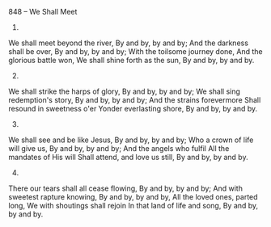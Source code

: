 848 – We Shall Meet


1.
We shall meet beyond the river,
By and by, by and by;
And the darkness shall be over,
By and by, by and by;
With the toilsome journey done,
And the glorious battle won,
We shall shine forth as the sun, 
By and by, by and by.

2.
We shall strike the harps of glory,
By and by, by and by;
We shall sing redemption's story, 
By and by, by and by;
And the strains forevermore
Shall resound in sweetness o'er
Yonder everlasting shore,
By and by, by and by.

3.
We shall see and be like Jesus,
By and by, by and by;
Who a crown of life will give us,
By and by, by and by;
And the angels who fulfil
All the mandates of His will
Shall attend, and love us still,
By and by, by and by.

4.
There our tears shall all cease flowing,
By and by, by and by;
And with sweetest rapture knowing,
By and by, by and by,
All the loved ones, parted long,
We with shoutings shall rejoin
In that land of life and song,
By and by, by and by.
